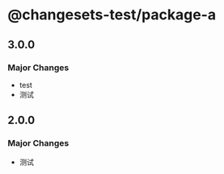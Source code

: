 # @changesets-test/package-a

## 3.0.0

### Major Changes

- test
- 测试

## 2.0.0

### Major Changes

- 测试
